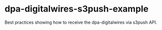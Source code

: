 # dpa-digitalwires-s3push-example
Best practices showing how to receive the dpa-digitalwires via s3push API.
